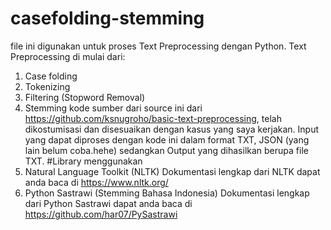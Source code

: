 # casefolding-stemming
file ini digunakan untuk proses Text Preprocessing dengan Python.
Text Preprocessing di mulai dari:
1. Case folding
2. Tokenizing
3. Filtering (Stopword Removal)
4. Stemming
 kode sumber dari source ini dari https://github.com/ksnugroho/basic-text-preprocessing, telah dikostumisasi dan disesuaikan 
 dengan kasus yang saya kerjakan.
 Input yang dapat diproses dengan kode ini dalam format TXT, JSON (yang lain belum coba.hehe)
 sedangkan Output yang dihasilkan berupa file TXT.
 #Library menggunakan
 1. Natural Language Toolkit (NLTK)
    Dokumentasi lengkap dari NLTK dapat anda baca di https://www.nltk.org/
 2. Python Sastrawi (Stemming Bahasa Indonesia)
    Dokumentasi lengkap dari Python Sastrawi dapat anda baca di https://github.com/har07/PySastrawi
